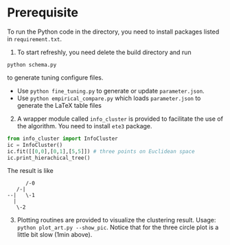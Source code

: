 # Prerequisite
To run the Python code in the directory, you need to install packages listed in `requirement.txt`.

1. To start refreshly, you need delete the build directory and run
```
python schema.py 
```
to generate tuning configure files.

* Use `python fine_tuning.py` to generate or update `parameter.json`.
* Use `python empirical_compare.py` which loads `parameter.json` to generate the LaTeX table files

2. A wrapper module called `info_cluster` is provided to facilitate the use of the algorithm.
You need to install `ete3` package.
```Python
from info_cluster import InfoCluster
ic = InfoCluster()
ic.fit([[0,0],[0,1],[5,5]]) # three points on Euclidean space
ic.print_hierachical_tree()
```
The result is like
```shell
      /-0
   /-|
--|   \-1
  |
   \-2
```

3. Plotting routines are provided to visualize the clustering result.
Usage: `python plot_art.py --show_pic`. 
Notice that for the three circle plot is a little bit slow (1min above).